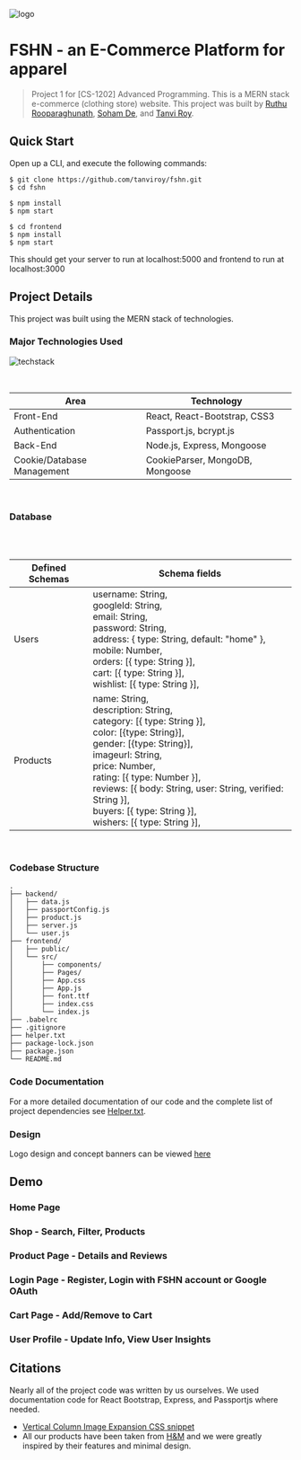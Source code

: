 ![logo](https://user-images.githubusercontent.com/61850850/96576215-79825380-12ef-11eb-9843-6bb4146b766f.png)

# FSHN - an E-Commerce Platform for apparel
> Project 1 for [CS-1202] Advanced Programming. This is a MERN stack e-commerce (clothing store) website. This project was built by [Ruthu Rooparaghunath](https://github.com/hulikalruthu), [Soham De](https://github.com/actuallysoham), and [Tanvi Roy](https://github.com/tanviroy). 

## Quick Start
Open up a CLI, and execute the following commands:
```
$ git clone https://github.com/tanviroy/fshn.git
$ cd fshn

$ npm install
$ npm start

$ cd frontend
$ npm install
$ npm start
```
This should get your server to run at localhost:5000 and frontend to run at localhost:3000

## Project Details
This project was built using the MERN stack of technologies.

### Major Technologies Used
![techstack](https://user-images.githubusercontent.com/61850850/96565848-8482b700-12e2-11eb-8e6c-3e0f04c98289.png)

<br/>
<table>
<thead>
<tr>
<th>Area</th>
<th>Technology</th>
</tr>
</thead>
<tbody>
	<tr>
		<td>Front-End</td>
		<td>React, React-Bootstrap, CSS3</td>
	</tr>
	<tr>
		<td>Authentication</td>
		<td>Passport.js, bcrypt.js</td>
	</tr>
	<tr>
		<td>Back-End</td>
		<td>Node.js, Express, Mongoose</td>
	</tr>
	<tr>
		<td>Cookie/Database Management</td>
		<td>CookieParser, MongoDB, Mongoose</td>
	</tr>
</tbody>
</table>
<br/>

### Database
<table>
<thead>
<tr>
<th>Defined Schemas</th>
<th>Schema fields</th>
</tr>
</thead>
<tbody>
	<tr>
		<td>Users</td>
		<td>username: String,<br/>
  		googleId: String,<br/>
  		email: String,<br/>
  		password: String,<br/>
  		address: { type: String, default: "home" },<br/>
  		mobile: Number,<br/>
  		orders: [{ type: String }],<br/>
  		cart: [{ type: String }],<br/>
  		wishlist: [{ type: String }],</td><br/>
	</tr>
	<tr>
		<td>Products</td>
		<td>name: String,<br/>
  		description: String,<br/>
 		category: [{ type: String }],<br/>
 		color: [{type: String}],<br/>
 		gender: [{type: String}],<br/>
  		imageurl: String,<br/>
  		price: Number,<br/>
 		rating: [{ type: Number }],<br/>
  		reviews: [{ body: String, user: String, verified: String }],<br/>
  		buyers: [{ type: String }],<br/>
  		wishers: [{ type: String }],</td><br/>
	</tr>
	
</tbody>
</table>
<br/>

### Codebase Structure 
```
.
├── backend/
│   ├── data.js
│   ├── passportConfig.js
│   ├── product.js
│   ├── server.js
│   └── user.js
├── frontend/
│   ├── public/
│   └── src/
│       ├── components/
│       ├── Pages/
│       ├── App.css
│       ├── App.js
│       ├── font.ttf
│       ├── index.css
│       └── index.js
├── .babelrc
├── .gitignore
├── helper.txt
├── package-lock.json
├── package.json
└── README.md
```

### Code Documentation
For a more detailed documentation of our code and the complete list of project dependencies see [Helper.txt](helper.txt).

### Design
Logo design and concept banners can be viewed [here](https://www.canva.com/design/DAEJ2_HNt70/EwHMzzYoWlaoPhGUtJx-Dw/view?utm_content=DAEJ2_HNt70&utm_campaign=designshare&utm_medium=link&utm_source=publishpresent)

## Demo
<Insert Demo GIF files here>

### Home Page

### Shop - Search, Filter, Products

### Product Page - Details and Reviews 

### Login Page - Register, Login with FSHN account or Google OAuth

### Cart Page - Add/Remove to Cart

### User Profile - Update Info, View User Insights

## Citations
Nearly all of the project code was written by us ourselves. We used documentation code for React Bootstrap, Express, and Passportjs where needed. 
* [Vertical Column Image Expansion CSS snippet](https://codepen.io/januaryofmine/pen/VRgEvV)
* All our products have been taken from [H&M](https://www2.hm.com/en_us/index.html) and we were greatly inspired by their features and minimal design.
